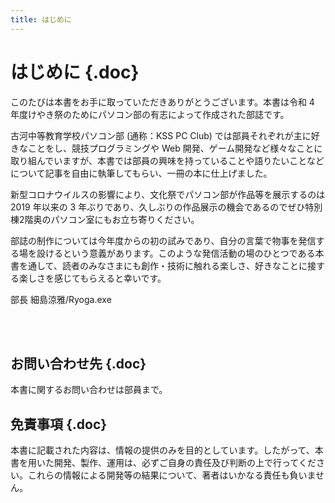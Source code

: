 ```yaml
---
title: はじめに
---
```


# はじめに {.doc}

このたびは本書をお手に取っていただきありがとうございます。本書は令和 4 年度けやき祭のためにパソコン部の有志によって作成された部誌です。

古河中等教育学校パソコン部 (通称：KSS PC Club) では部員それぞれが主に好きなことをし、競技プログラミングや Web 開発、ゲーム開発など様々なことに取り組んでいますが、本書では部員の興味を持っていることや語りたいことなどについて記事を自由に執筆してもらい、一冊の本に仕上げました。

新型コロナウイルスの影響により、文化祭でパソコン部が作品等を展示するのは 2019 年以来の 3 年ぶりであり、久しぶりの作品展示の機会であるのでぜひ特別棟2階奥のパソコン室にもお立ち寄りください。

部誌の制作については今年度からの初の試みであり、自分の言葉で物事を発信する場を設けるという意義があります。このような発信活動の場のひとつである本書を通して、読者のみなさまにも創作・技術に触れる楽しさ、好きなことに接する楽しさを感じてもらえると幸いです。

<span class="author">部長 細島涼雅/Ryoga.exe</span>

<br />
<br />

## お問い合わせ先 {.doc}

本書に関するお問い合わせは部員まで。

## 免責事項 {.doc}

本書に記載された内容は、情報の提供のみを目的としています。したがって、本書を用いた開発、製作、運用は、必ずご自身の責任及び判断の上で行ってください。これらの情報による開発等の結果について、著者はいかなる責任も負いません。